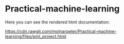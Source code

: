 Practical-machine-learning
==========================
Here you can see the rendered html documentation:

https://cdn.rawgit.com/molnarpeter/Practical-machine-learning/files/pml_project.html
